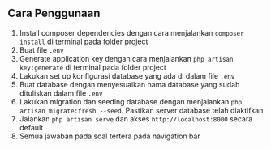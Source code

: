 ## Cara Penggunaan
1. Install composer dependencies dengan cara menjalankan `composer install` di terminal pada folder project
2. Buat file `.env`
3. Generate application key dengan cara menjalankan `php artisan key:generate` di terminal pada folder project
4. Lakukan set up konfigurasi database yang ada di dalam file `.env`
5. Buat database dengan menyesuaikan nama database yang sudah dituliskan dalam file `.env`
6. Lakukan migration dan seeding database dengan menjalankan `php artisan migrate:fresh --seed`. Pastikan server database telah diaktifkan
7. Jalankan `php artisan serve` dan akses `http://localhost:8000` secara default
8. Semua jawaban pada soal tertera pada navigation bar
